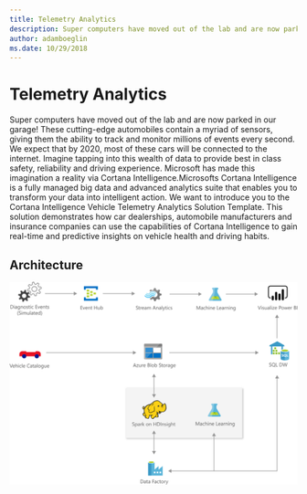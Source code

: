 ```yaml
---
title: Telemetry Analytics 
description: Super computers have moved out of the lab and are now parked in our garage! These cutting-edge automobiles contain a myriad of sensors, giving them the ability to track and monitor millions of events every second. We expect that by 2020, most of these cars will be connected to the internet. Imagine tapping into this wealth of data to provide best in class safety, reliability and driving experience. Microsoft has made this imagination a reality via Cortana Intelligence. Microsofts Cortana Intelligence is a fully managed big data and advanced analytics suite that enables you to transform your data into intelligent action.
author: adamboeglin
ms.date: 10/29/2018
---
```

# Telemetry Analytics 
Super computers have moved out of the lab and are now parked in our garage! These cutting-edge automobiles contain a myriad of sensors, giving them the ability to track and monitor millions of events every second. We expect that by 2020, most of these cars will be connected to the internet. Imagine tapping into this wealth of data to provide best in class safety, reliability and driving experience. Microsoft has made this imagination a reality via Cortana Intelligence.Microsofts Cortana Intelligence is a fully managed big data and advanced analytics suite that enables you to transform your data into intelligent action.
We want to introduce you to the Cortana Intelligence Vehicle Telemetry Analytics Solution Template. This solution demonstrates how car dealerships, automobile manufacturers and insurance companies can use the capabilities of Cortana Intelligence to gain real-time and predictive insights on vehicle health and driving habits.

## Architecture
<img src="media/telemetry-analytics.svg" alt='architecture diagram' />